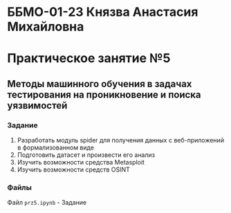 # ББМО-01-23 Князва Анастасия Михайловна
# Практическое занятие №5
## **Методы машинного обучения в задачах тестирования на проникновение и поиска уязвимостей**
### Задание
1. Разработать модуль spider для получения данных с веб-приложений в формализованном виде
2. Подготовить датасет и произвести его анализ
3. Изучить возможности средства Metasploit
4. Изучить возможности средств OSINT
### Файлы
Файл `prz5.ipynb` - Задание
